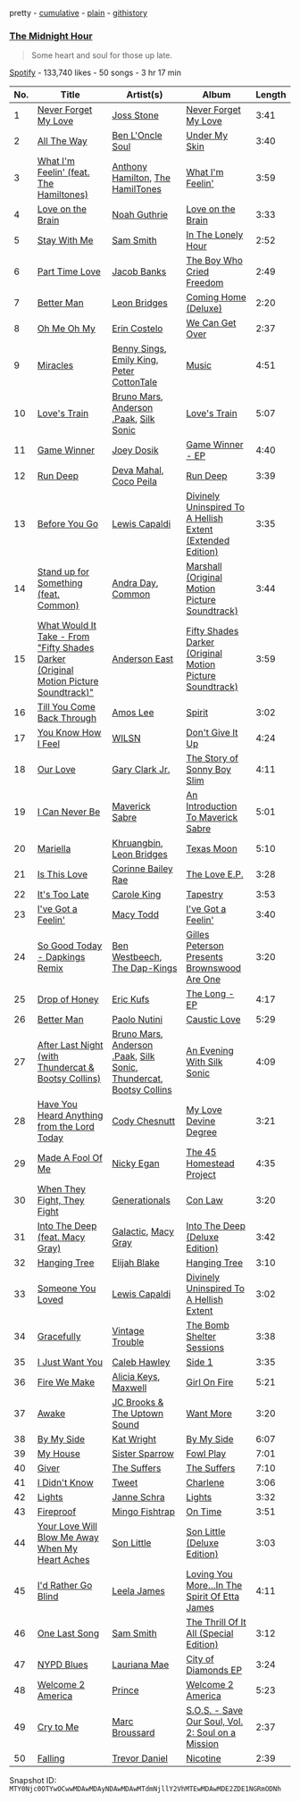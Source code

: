 pretty - [cumulative](/playlists/cumulative/37i9dQZF1DXea80XwOJRgD.md) - [plain](/playlists/plain/37i9dQZF1DXea80XwOJRgD) - [githistory](https://github.githistory.xyz/mackorone/spotify-playlist-archive/blob/main/playlists/plain/37i9dQZF1DXea80XwOJRgD)

### [The Midnight Hour](https://open.spotify.com/playlist/37i9dQZF1DXea80XwOJRgD)

> Some heart and soul for those up late.

[Spotify](https://open.spotify.com/user/spotify) - 133,740 likes - 50 songs - 3 hr 17 min

| No. | Title | Artist(s) | Album | Length |
|---|---|---|---|---|
| 1 | [Never Forget My Love](https://open.spotify.com/track/63KVRfA7COiRBVnZAfbPxU) | [Joss Stone](https://open.spotify.com/artist/7bvcQXJHkFiN1ppIN3q4fi) | [Never Forget My Love](https://open.spotify.com/album/0oiVII3rwv5bEyIZM234Z4) | 3:41 |
| 2 | [All The Way](https://open.spotify.com/track/7qV0SQTEX6TSk31ocShSaq) | [Ben L'Oncle Soul](https://open.spotify.com/artist/2dJTa3mUidZAO9sKcY72tK) | [Under My Skin](https://open.spotify.com/album/3ASBeGaVQU1vn1cgQ1Fwqc) | 3:40 |
| 3 | [What I'm Feelin' \(feat\. The Hamiltones\)](https://open.spotify.com/track/4ziJkj8dL74R8kaiaa8Ho1) | [Anthony Hamilton](https://open.spotify.com/artist/2DzRMyWgjuMbYvt5BLbpCo), [The HamilTones](https://open.spotify.com/artist/1Nj9dLuiwh4DHn8AIkQyqs) | [What I'm Feelin'](https://open.spotify.com/album/5MZKupLJLcvIlCMumgwb9k) | 3:59 |
| 4 | [Love on the Brain](https://open.spotify.com/track/7rUOw3mS4gu5IGdnRtrjWU) | [Noah Guthrie](https://open.spotify.com/artist/6b0Wy4mw8ePj9w2EX3s4V3) | [Love on the Brain](https://open.spotify.com/album/1J894sC1hAwrXvR3po48jZ) | 3:33 |
| 5 | [Stay With Me](https://open.spotify.com/track/5Nm9ERjJZ5oyfXZTECKmRt) | [Sam Smith](https://open.spotify.com/artist/2wY79sveU1sp5g7SokKOiI) | [In The Lonely Hour](https://open.spotify.com/album/08jWgM4vSkTose4blKBWov) | 2:52 |
| 6 | [Part Time Love](https://open.spotify.com/track/4QlzHnU3kgHfccvRcFePYF) | [Jacob Banks](https://open.spotify.com/artist/0AepkoQhYvkjEzzwIcGxdV) | [The Boy Who Cried Freedom](https://open.spotify.com/album/6gCOpOSzeI2WTNN60VhlSg) | 2:49 |
| 7 | [Better Man](https://open.spotify.com/track/7tOYSMYowhxJ0uK3WMoL5n) | [Leon Bridges](https://open.spotify.com/artist/3qnGvpP8Yth1AqSBMqON5x) | [Coming Home \(Deluxe\)](https://open.spotify.com/album/21KIagsx1ZvYcv0sVkEAWv) | 2:20 |
| 8 | [Oh Me Oh My](https://open.spotify.com/track/14KmgxmGFECm8DKagcu23k) | [Erin Costelo](https://open.spotify.com/artist/2amUY80duVVhcrAIXfwBHN) | [We Can Get Over](https://open.spotify.com/album/1BZL72FKgcUBaaRnlLY5eQ) | 2:37 |
| 9 | [Miracles](https://open.spotify.com/track/3Z4m4bw6t1LTM09WfrXfPc) | [Benny Sings](https://open.spotify.com/artist/4gHcu2JoaXJ0mV4aNPCd7N), [Emily King](https://open.spotify.com/artist/6jlWj6y00bMQt8XoKuCjyZ), [Peter CottonTale](https://open.spotify.com/artist/4mkGZGaUTIpyG1LnZ6nNIi) | [Music](https://open.spotify.com/album/42T1PWZl6NilUzBk3vCXoz) | 4:51 |
| 10 | [Love's Train](https://open.spotify.com/track/60gTdTwaNtGAzIxKfeGVfJ) | [Bruno Mars](https://open.spotify.com/artist/0du5cEVh5yTK9QJze8zA0C), [Anderson .Paak](https://open.spotify.com/artist/3jK9MiCrA42lLAdMGUZpwa), [Silk Sonic](https://open.spotify.com/artist/6PvvGcCY2XtUcSRld1Wilr) | [Love's Train](https://open.spotify.com/album/6QKXGIgwWmWBMmIktMOchR) | 5:07 |
| 11 | [Game Winner](https://open.spotify.com/track/3Dwjd04HQkGlgUUlw1HwVk) | [Joey Dosik](https://open.spotify.com/artist/3kANxNTLNOhxpOPoCbGq9E) | [Game Winner \- EP](https://open.spotify.com/album/6CAOYxQnCXv1ohjgfbbs3M) | 4:40 |
| 12 | [Run Deep](https://open.spotify.com/track/1VK2R2GPj0UqFZTSPJq3k8) | [Deva Mahal](https://open.spotify.com/artist/74kTlA5KHbgVuvqOEeKON0), [Coco Peila](https://open.spotify.com/artist/2wqEUjDwdVypX7eCG9Yhnf) | [Run Deep](https://open.spotify.com/album/0LoGyKk6ZWdZYZAZNob2Kp) | 3:39 |
| 13 | [Before You Go](https://open.spotify.com/track/2gMXnyrvIjhVBUZwvLZDMP) | [Lewis Capaldi](https://open.spotify.com/artist/4GNC7GD6oZMSxPGyXy4MNB) | [Divinely Uninspired To A Hellish Extent \(Extended Edition\)](https://open.spotify.com/album/2wiPF3m0ylst0JSk1IvZL8) | 3:35 |
| 14 | [Stand up for Something \(feat\. Common\)](https://open.spotify.com/track/44r3hRXVBDA3ZeKxdFvm8l) | [Andra Day](https://open.spotify.com/artist/1c4rxrxy8eDLvMVL1DTiBe), [Common](https://open.spotify.com/artist/2GHclqNVjqGuiE5mA7BEoc) | [Marshall \(Original Motion Picture Soundtrack\)](https://open.spotify.com/album/3L4djDxGf9l7mF39CGlHOZ) | 3:44 |
| 15 | [What Would It Take \- From "Fifty Shades Darker \(Original Motion Picture Soundtrack\)"](https://open.spotify.com/track/4y5tv0m1pUQMAt4AV7xjta) | [Anderson East](https://open.spotify.com/artist/5q6z6GTth6lMbL9I8CAgby) | [Fifty Shades Darker \(Original Motion Picture Soundtrack\)](https://open.spotify.com/album/4RPo8gaqAbJksSE8JOIVLF) | 3:59 |
| 16 | [Till You Come Back Through](https://open.spotify.com/track/1gtn5hAcKPAh5kXiMgSCqA) | [Amos Lee](https://open.spotify.com/artist/0QrowybipCKUDnq5y10PD2) | [Spirit](https://open.spotify.com/album/4gv7LjCptAr47MsENyTJuR) | 3:02 |
| 17 | [You Know How I Feel](https://open.spotify.com/track/3OZmwgYP0RFTjb2t6GtGBG) | [WILSN](https://open.spotify.com/artist/2ymjQZjPQe0pziQ67Y8Ncr) | [Don't Give It Up](https://open.spotify.com/album/1a6NQvZckQ4wDximKHMlwp) | 4:24 |
| 18 | [Our Love](https://open.spotify.com/track/5cfGJHxNcS1S2qyZj9xH6z) | [Gary Clark Jr.](https://open.spotify.com/artist/01aC2ikO4Xgb2LUpf9JfKp) | [The Story of Sonny Boy Slim](https://open.spotify.com/album/5gRwx5vpeXUA75GmuqwByn) | 4:11 |
| 19 | [I Can Never Be](https://open.spotify.com/track/02ZjbFtRl4ZaFePMZIgXEH) | [Maverick Sabre](https://open.spotify.com/artist/0ukgrNYk51TkMQr0f2Br4Q) | [An Introduction To Maverick Sabre](https://open.spotify.com/album/0rXEjsZAJDFIKb6ZV38ixG) | 5:01 |
| 20 | [Mariella](https://open.spotify.com/track/3dvXRk7TZ929m21p49RR5P) | [Khruangbin](https://open.spotify.com/artist/2mVVjNmdjXZZDvhgQWiakk), [Leon Bridges](https://open.spotify.com/artist/3qnGvpP8Yth1AqSBMqON5x) | [Texas Moon](https://open.spotify.com/album/2Xs9xSBhvyo8F6daRc1npu) | 5:10 |
| 21 | [Is This Love](https://open.spotify.com/track/5FvapYqWK6TEuh4csYwQ9O) | [Corinne Bailey Rae](https://open.spotify.com/artist/29WzbAQtDnBJF09es0uddn) | [The Love E.P.](https://open.spotify.com/album/4EeUxjtOwbspRduBfwJYHs) | 3:28 |
| 22 | [It's Too Late](https://open.spotify.com/track/12q3V8ShACq2PSWINMc2rC) | [Carole King](https://open.spotify.com/artist/319yZVtYM9MBGqmSQnMyY6) | [Tapestry](https://open.spotify.com/album/12n11cgnpjXKLeqrnIERoS) | 3:53 |
| 23 | [I've Got a Feelin'](https://open.spotify.com/track/2xnIFEOXHXlzIyJN0itwBX) | [Macy Todd](https://open.spotify.com/artist/36LLquZpLrRaGaMRivV2CD) | [I've Got a Feelin'](https://open.spotify.com/album/2aOQviTBRVBpAPvEY4SnTs) | 3:40 |
| 24 | [So Good Today \- Dapkings Remix](https://open.spotify.com/track/6I9sWDE3Ez9SxBVbPym3GB) | [Ben Westbeech](https://open.spotify.com/artist/0qP3Irw4a8UFvXv6KQf3XM), [The Dap\-Kings](https://open.spotify.com/artist/2HEQPwrF1aP28bTk1GCONU) | [Gilles Peterson Presents Brownswood Are One](https://open.spotify.com/album/5pp8vhkYS8oQuB3iSlRZeJ) | 3:20 |
| 25 | [Drop of Honey](https://open.spotify.com/track/6e2RwVYEGnsH20GsRBVlNW) | [Eric Kufs](https://open.spotify.com/artist/18KeavvXnAdX2lYib7wgyr) | [The Long \- EP](https://open.spotify.com/album/0UO14h8YsBVpz9GgkllwMo) | 4:17 |
| 26 | [Better Man](https://open.spotify.com/track/6PN51jW5TJ4XOFMO41lc6h) | [Paolo Nutini](https://open.spotify.com/artist/7x5rK9BClDQ8wmCkYAGsQp) | [Caustic Love](https://open.spotify.com/album/0DnxCSZdeApVBVfcWsm3IJ) | 5:29 |
| 27 | [After Last Night \(with Thundercat & Bootsy Collins\)](https://open.spotify.com/track/0crw01bqnefvDUDjsuKraD) | [Bruno Mars](https://open.spotify.com/artist/0du5cEVh5yTK9QJze8zA0C), [Anderson .Paak](https://open.spotify.com/artist/3jK9MiCrA42lLAdMGUZpwa), [Silk Sonic](https://open.spotify.com/artist/6PvvGcCY2XtUcSRld1Wilr), [Thundercat](https://open.spotify.com/artist/4frXpPxQQZwbCu3eTGnZEw), [Bootsy Collins](https://open.spotify.com/artist/5K0rbdBrs2tNXe5LeWMATT) | [An Evening With Silk Sonic](https://open.spotify.com/album/0S0r2RFucaW9kVjBtcBOV1) | 4:09 |
| 28 | [Have You Heard Anything from the Lord Today](https://open.spotify.com/track/0SZKxs3mvzmK0kTWbCgvWB) | [Cody Chesnutt](https://open.spotify.com/artist/3sO8muEXafy2NGwUZByrTr) | [My Love Devine Degree](https://open.spotify.com/album/0GfwalBiyhcjAAaMgTWXxc) | 3:21 |
| 29 | [Made A Fool Of Me](https://open.spotify.com/track/1wcz1iL6DiDjvl4w0nhh8F) | [Nicky Egan](https://open.spotify.com/artist/3hv0XXNWxgBu7S0df8xEMy) | [The 45 Homestead Project](https://open.spotify.com/album/7ohAr9Yj2IderBrP1aseio) | 4:35 |
| 30 | [When They Fight, They Fight](https://open.spotify.com/track/37r6i0GTqgR05rGe5wNhmp) | [Generationals](https://open.spotify.com/artist/57MtJQ6Sc4tIxrXIhrqVJL) | [Con Law](https://open.spotify.com/album/6mES0vIWVEiegixo1F9L0a) | 3:20 |
| 31 | [Into The Deep \(feat\. Macy Gray\)](https://open.spotify.com/track/1Zgy5BpiAKSAhnvWgOrwIz) | [Galactic](https://open.spotify.com/artist/4rMUtWPGbE6waga7PQO0oQ), [Macy Gray](https://open.spotify.com/artist/4ylR3zwA0zaapAu94fktwa) | [Into The Deep \(Deluxe Edition\)](https://open.spotify.com/album/17sE3R890hnas4RfuHLQfg) | 3:42 |
| 32 | [Hanging Tree](https://open.spotify.com/track/0UWt8PbXRSS69MsdzyEekU) | [Elijah Blake](https://open.spotify.com/artist/65OtBLtkrifQrdTlKI90IR) | [Hanging Tree](https://open.spotify.com/album/1qABaNWpFHTVAOZRtZlHQI) | 3:10 |
| 33 | [Someone You Loved](https://open.spotify.com/track/7qEHsqek33rTcFNT9PFqLf) | [Lewis Capaldi](https://open.spotify.com/artist/4GNC7GD6oZMSxPGyXy4MNB) | [Divinely Uninspired To A Hellish Extent](https://open.spotify.com/album/5658aM19fA3JVwTK6eQX70) | 3:02 |
| 34 | [Gracefully](https://open.spotify.com/track/5mkpRcKJW7E9vlDoRJGxr9) | [Vintage Trouble](https://open.spotify.com/artist/72Pauuctba5lMzC89R0Vk0) | [The Bomb Shelter Sessions](https://open.spotify.com/album/3AcNiMMqbJ9WxtLtUeTNB0) | 3:38 |
| 35 | [I Just Want You](https://open.spotify.com/track/11je301F3XSDfB9cGriUWa) | [Caleb Hawley](https://open.spotify.com/artist/5GF3JcY2h0SUPkDlo7ByCB) | [Side 1](https://open.spotify.com/album/2kdYwte5WukmMd0SpztTgT) | 3:35 |
| 36 | [Fire We Make](https://open.spotify.com/track/5VIUVUvwHPM2vJaQpznd5W) | [Alicia Keys](https://open.spotify.com/artist/3DiDSECUqqY1AuBP8qtaIa), [Maxwell](https://open.spotify.com/artist/2AOt5htsbtyaHd5Eq3kl3j) | [Girl On Fire](https://open.spotify.com/album/3qqhNVbjLFNdLviBFrFwCa) | 5:21 |
| 37 | [Awake](https://open.spotify.com/track/0bSFWaiftu7B6XVgGHPHpw) | [JC Brooks & The Uptown Sound](https://open.spotify.com/artist/1ZAYCA0KFAMMwOgVDOOQh6) | [Want More](https://open.spotify.com/album/3yZAWg60d7K3Hg3zeTVUdQ) | 3:20 |
| 38 | [By My Side](https://open.spotify.com/track/6QF8BEta1IcrPi0eigAGWY) | [Kat Wright](https://open.spotify.com/artist/3FX6ZjUpCoJOwsxleWx2ci) | [By My Side](https://open.spotify.com/album/1Qi9oI1lVDTZQL3gFikBIH) | 6:07 |
| 39 | [My House](https://open.spotify.com/track/0IhrMl9LOHL1paaHQO630g) | [Sister Sparrow](https://open.spotify.com/artist/5kah03Pzp6s8eD8vRIhdfL) | [Fowl Play](https://open.spotify.com/album/2CAXZqrg3m9xJ6FrkHbSqU) | 7:01 |
| 40 | [Giver](https://open.spotify.com/track/27S02K3wnQOT3uJUYWYGoB) | [The Suffers](https://open.spotify.com/artist/73ncl3RMnT90eLFhZdO2WU) | [The Suffers](https://open.spotify.com/album/5sDC2t1dOIN0l6pHWCU4Fb) | 7:10 |
| 41 | [I Didn't Know](https://open.spotify.com/track/00n1DQSF9enLMyyA636JEx) | [Tweet](https://open.spotify.com/artist/6zDBeei6hHRiZdAJ6zoTCo) | [Charlene](https://open.spotify.com/album/7jV776QsWgJLOsGaASvpKX) | 3:06 |
| 42 | [Lights](https://open.spotify.com/track/7hBkF4gHTeBYFpbojarbWo) | [Janne Schra](https://open.spotify.com/artist/7IGk0iXhaPjqvQF4Zi2R2K) | [Lights](https://open.spotify.com/album/50ncAqMEKX95MGtoCNjQ1w) | 3:32 |
| 43 | [Fireproof](https://open.spotify.com/track/0EqA75SHqozxGoPzfkDWfE) | [Mingo Fishtrap](https://open.spotify.com/artist/7mYdzBqQUa1hb8jdRmMpfE) | [On Time](https://open.spotify.com/album/0P1ZQNOoBh0faU0FrKQJlh) | 3:51 |
| 44 | [Your Love Will Blow Me Away When My Heart Aches](https://open.spotify.com/track/7mTXXQLhBp3W0UCx4bLfYf) | [Son Little](https://open.spotify.com/artist/4lujUKeO6nQAJXpq37Epn7) | [Son Little \(Deluxe Edition\)](https://open.spotify.com/album/2jGQieA1EggldcxFAiQHjJ) | 3:03 |
| 45 | [I'd Rather Go Blind](https://open.spotify.com/track/7Cbdk6g8ll93qL9QT66ABu) | [Leela James](https://open.spotify.com/artist/5sennRot4Ls82wfspEQuf2) | [Loving You More…In The Spirit Of Etta James](https://open.spotify.com/album/6aUghjvQnrSXFOROyDnQAg) | 4:11 |
| 46 | [One Last Song](https://open.spotify.com/track/01uk7IzZyFNfQTDBXxx6NB) | [Sam Smith](https://open.spotify.com/artist/2wY79sveU1sp5g7SokKOiI) | [The Thrill Of It All \(Special Edition\)](https://open.spotify.com/album/3TJz2UBNYJtlEly0sPeNrQ) | 3:12 |
| 47 | [NYPD Blues](https://open.spotify.com/track/5O7C398FGhoQWT1ykLAhHf) | [Lauriana Mae](https://open.spotify.com/artist/6ohLXHVQ8PIzd8DjXSTR6A) | [City of Diamonds EP](https://open.spotify.com/album/5O7dLGGVuZMh111cHDNPeR) | 3:24 |
| 48 | [Welcome 2 America](https://open.spotify.com/track/5jIxSgeyKZbz9qDh2KZF79) | [Prince](https://open.spotify.com/artist/5a2EaR3hamoenG9rDuVn8j) | [Welcome 2 America](https://open.spotify.com/album/6PBBG2xtLRBEXq4oBUGHjF) | 5:23 |
| 49 | [Cry to Me](https://open.spotify.com/track/2ERRgYqz82Ps5UagTAzze2) | [Marc Broussard](https://open.spotify.com/artist/4cEwEednPwWCdYT7ZhROZe) | [S.O.S\. \- Save Our Soul, Vol\. 2: Soul on a Mission](https://open.spotify.com/album/3alOo6XDq9rGuaEFC2Khhy) | 2:37 |
| 50 | [Falling](https://open.spotify.com/track/2rRJrJEo19S2J82BDsQ3F7) | [Trevor Daniel](https://open.spotify.com/artist/7uaIm6Pw7xplS8Dy06V6pT) | [Nicotine](https://open.spotify.com/album/1Hy76RlNvOHe6cpih1RxXq) | 2:39 |

Snapshot ID: `MTY0Njc0OTYwOCwwMDAwMDAyNDAwMDAwMTdmNjllY2VhMTEwMDAwMDE2ZDE1NGRmODNh`
